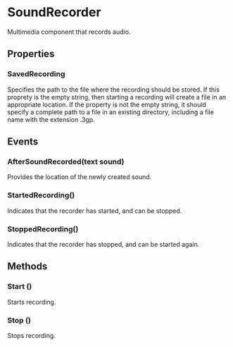 # SoundRecorder

Multimedia component that records audio.

## Properties

### SavedRecording

Specifies the path to the file where the recording should be stored. If this proprety is the empty string, then starting a recording will create a file in an appropriate location. If the property is not the empty string, it should specify a complete path to a file in an existing directory, including a file name with the extension .3gp.

## Events

### AfterSoundRecorded\(text sound\)

Provides the location of the newly created sound.

### StartedRecording\(\)

Indicates that the recorder has started, and can be stopped.

### StoppedRecording\(\)

Indicates that the recorder has stopped, and can be started again.

## Methods

### Start \(\)

Starts recording.

### Stop \(\)

Stops recording.

